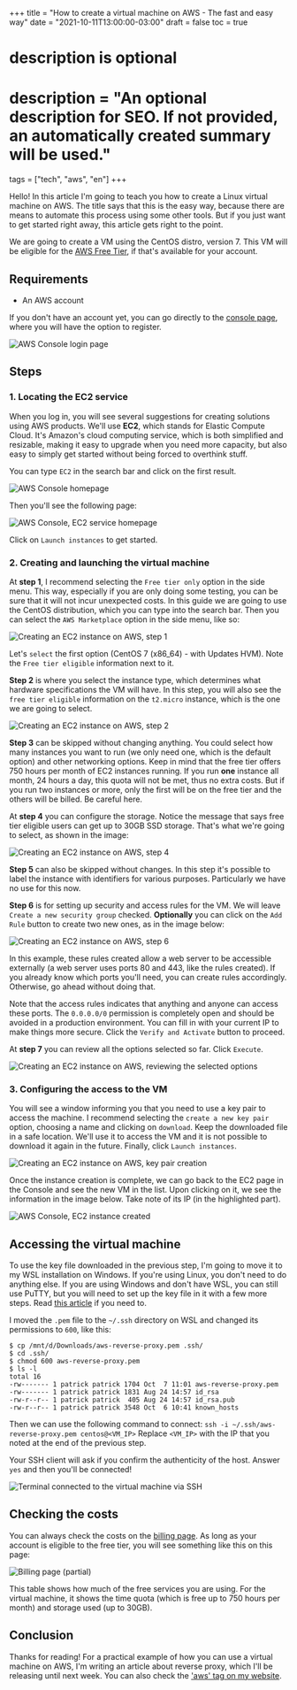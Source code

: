 +++
title = "How to create a virtual machine on AWS - The fast and easy way"
date = "2021-10-11T13:00:00-03:00"
draft = false
toc = true

#
# description is optional
#
# description = "An optional description for SEO. If not provided, an automatically created summary will be used."

tags = ["tech", "aws", "en"]
+++

Hello! In this article I'm going to teach you how to create a Linux virtual machine on AWS. The title says that this is the easy way, because there are means to automate this process using some other tools. But if you just want to get started right away, this article gets right to the point.

We are going to create a VM using the CentOS distro, version 7. This VM will be eligible for the [AWS Free Tier](https://aws.amazon.com/free/), if that's available for your account.

## Requirements

- An AWS account

If you don't have an account yet, you can go directly to the [console page](https://console.aws.amazon.com/), where you will have the option to register.

![AWS Console login page](/images/aws-virtual-machine/img5.png)

## Steps

### 1. Locating the EC2 service

When you log in, you will see several suggestions for creating solutions using AWS products. We'll use **EC2**, which stands for Elastic Compute Cloud. It's Amazon's cloud computing service, which is both simplified and resizable, making it easy to upgrade when you need more capacity, but also easy to simply get started without being forced to overthink stuff.

You can type `EC2` in the search bar and click on the first result.

![AWS Console homepage](/images/aws-virtual-machine/img20.png)

Then you'll see the following page:

![AWS Console, EC2 service homepage](/images/aws-virtual-machine/img6.png)

Click on `Launch instances` to get started.

### 2. Creating and launching the virtual machine

At **step 1**, I recommend selecting the `Free tier only` option in the side menu. This way, especially if you are only doing some testing, you can be sure that it will not incur unexpected costs. In this guide we are going to use the CentOS distribution, which you can type into the search bar. Then you can select the `AWS Marketplace` option in the side menu, like so:

![Creating an EC2 instance on AWS, step 1](/images/aws-virtual-machine/img7.png)

Let's `select` the first option (CentOS 7 (x86_64) - with Updates HVM). Note the `Free tier eligible` information next to it.

**Step 2** is where you select the instance type, which determines what hardware specifications the VM will have. In this step, you will also see the `free tier eligible` information on the `t2.micro` instance, which is the one we are going to select.

![Creating an EC2 instance on AWS, step 2](/images/aws-virtual-machine/img9.png)

**Step 3** can be skipped without changing anything. You could select how many instances you want to run (we only need one, which is the default option) and other networking options. Keep in mind that the free tier offers 750 hours per month of EC2 instances running. If you run **one** instance all month, 24 hours a day, this quota will not be met, thus no extra costs. But if you run two instances or more, only the first will be on the free tier and the others will be billed. Be careful here.

At **step 4** you can configure the storage. Notice the message that says free tier eligible users can get up to 30GB SSD storage. That's what we're going to select, as shown in the image:

![Creating an EC2 instance on AWS, step 4](/images/aws-virtual-machine/img10.png)

**Step 5** can also be skipped without changes. In this step it's possible to label the instance with identifiers for various purposes. Particularly we have no use for this now.

**Step 6** is for setting up security and access rules for the VM. We will leave `Create a new security group` checked. **Optionally** you can click on the `Add Rule` button to create two new ones, as in the image below:

![Creating an EC2 instance on AWS, step 6](/images/aws-virtual-machine/img11.png)

In this example, these rules created allow a web server to be accessible externally (a web server uses ports 80 and 443, like the rules created). If you already know which ports you'll need, you can create rules accordingly. Otherwise, go ahead without doing that.

Note that the access rules indicates that anything and anyone can access these ports. The `0.0.0.0/0` permission is completely open and should be avoided in a production environment. You can fill in with your current IP to make things more secure. Click the `Verify and Activate` button to proceed.

At **step 7** you can review all the options selected so far. Click `Execute`.

![Creating an EC2 instance on AWS, reviewing the selected options](/images/aws-virtual-machine/img12.png)

### 3. Configuring the access to the VM

You will see a window informing you that you need to use a key pair to access the machine. I recommend selecting the `create a new key pair` option, choosing a name and clicking on `download`. Keep the downloaded file in a safe location. We'll use it to access the VM and it is not possible to download it again in the future. Finally, click `Launch instances`.

![Creating an EC2 instance on AWS, key pair creation](/images/aws-virtual-machine/img13.png)

Once the instance creation is complete, we can go back to the EC2 page in the Console and see the new VM in the list. Upon clicking on it, we see the information in the image below. Take note of its IP (in the highlighted part).

![AWS Console, EC2 instance created](/images/aws-virtual-machine/img14.png)

## Accessing the virtual machine

To use the key file downloaded in the previous step, I'm going to move it to my WSL installation on Windows. If you're using Linux, you don't need to do anything else. If you are using Windows and don't have WSL, you can still use PuTTY, but you will need to set up the key file in it with a few more steps. Read [this article](https://www.rosehosting.com/blog/how-to-use-a-private-key-and-putty-to-log-into-your-server-securely/) if you need to.

I moved the `.pem` file to the `~/.ssh` directory on WSL and changed its permissions to `600`, like this:

```
$ cp /mnt/d/Downloads/aws-reverse-proxy.pem .ssh/
$ cd .ssh/
$ chmod 600 aws-reverse-proxy.pem
$ ls -l
total 16
-rw------- 1 patrick patrick 1704 Oct  7 11:01 aws-reverse-proxy.pem
-rw------- 1 patrick patrick 1831 Aug 24 14:57 id_rsa
-rw-r--r-- 1 patrick patrick  405 Aug 24 14:57 id_rsa.pub
-rw-r--r-- 1 patrick patrick 3548 Oct  6 10:41 known_hosts
```

Then we can use the following command to connect:
`ssh -i ~/.ssh/aws-reverse-proxy.pem centos@<VM_IP>`
Replace `<VM_IP>` with the IP that you noted at the end of the previous step.

Your SSH client will ask if you confirm the authenticity of the host. Answer `yes` and then you'll be connected!

![Terminal connected to the virtual machine via SSH](/images/aws-virtual-machine/img19.png)

## Checking the costs

You can always check the costs on the [billing page](https://console.aws.amazon.com/billing/). As long as your account is eligible to the free tier, you will see something like this on this page:

![Billing page (partial)](/images/aws-virtual-machine/img21.png)

This table shows how much of the free services you are using. For the virtual machine, it shows the time quota (which is free up to 750 hours per month) and storage used (up to 30GB).

## Conclusion

Thanks for reading! For a practical example of how you can use a virtual machine on AWS, I'm writing an article about reverse proxy, which I'll be releasing until next week. You can also check the ['aws' tag on my website](/en/tags/aws).